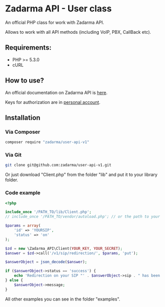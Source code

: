 # Zadarma API - User class
An official PHP class for work with Zadarma API.

Allows to work with all API methods (including VoIP, PBX, CallBack etc).

## Requirements:
- PHP >= 5.3.0
- cURL

## How to use?
An official documentation on Zadarma API is [here](https://zadarma.com/ru/support/api/).

Keys for authorization are in [personal account](https://ss.zadarma.com/api/).

## Installation
### Via Сomposer
```sh
composer require "zadarma/user-api-v1"
```
### Via Git
```sh
git clone git@github.com:zadarma/user-api-v1.git
```
Or just download "Client.php" from the folder "lib" and put it to your library folder.

###  Code example
```php
<?php

include_once '/PATH_TO/lib/Client.php';
// include_once '/PATH_TO/vendor/autoload.php'; // or the path to your "vendor" autoload file

$params = array(
    'id' => 'YOURSIP',
    'status' => 'on'
);

$zd = new \Zadarma_API\Client(YOUR_KEY, YOUR_SECRET);
$answer = $zd->call('/v1/sip/redirection/', $params, 'put');

$answerObject = json_decode($answer);

if ($answerObject->status == 'success') {
    echo 'Redirection on your SIP "' . $answerObject->sip . " has been changed to " . $answerObject->current_status . ".";
} else {
    $answerObject->message;
}
```

All other examples you can see in the folder "examples".